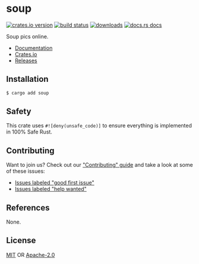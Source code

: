 # soup
[![crates.io version][1]][2] [![build status][3]][4]
[![downloads][5]][6] [![docs.rs docs][7]][8]

Soup pics online.

- [Documentation][8]
- [Crates.io][2]
- [Releases][releases]

## Installation
```sh
$ cargo add soup
```

## Safety
This crate uses ``#![deny(unsafe_code)]`` to ensure everything is implemented in
100% Safe Rust.

## Contributing
Want to join us? Check out our ["Contributing" guide][contributing] and take a
look at some of these issues:

- [Issues labeled "good first issue"][good-first-issue]
- [Issues labeled "help wanted"][help-wanted]

## References
None.

## License
[MIT](./LICENSE-MIT) OR [Apache-2.0](./LICENSE-APACHE)

[1]: https://img.shields.io/crates/v/soup.svg?style=flat-square
[2]: https://crates.io/crates/soup
[3]: https://img.shields.io/travis/yoshuawuyts/soup/master.svg?style=flat-square
[4]: https://travis-ci.org/yoshuawuyts/soup
[5]: https://img.shields.io/crates/d/soup.svg?style=flat-square
[6]: https://crates.io/crates/soup
[7]: https://img.shields.io/badge/docs-latest-blue.svg?style=flat-square
[8]: https://docs.rs/soup

[releases]: https://github.com/yoshuawuyts/soup/releases
[contributing]: https://github.com/yoshuawuyts/soup/blob/master.github/CONTRIBUTING.md
[good-first-issue]: https://github.com/yoshuawuyts/soup/labels/good%20first%20issue
[help-wanted]: https://github.com/yoshuawuyts/soup/labels/help%20wanted
